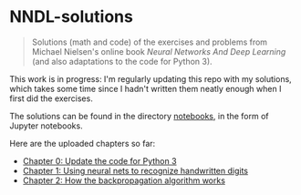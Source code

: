 # NNDL-solutions

> Solutions (math and code) of the exercises and problems from Michael Nielsen's online book *Neural Networks And Deep Learning* (and also adaptations to the code for Python 3).

This work is in progress: I'm regularly updating this repo with my solutions, which takes some time since I hadn't written them neatly enough when I first did the exercises.

The solutions can be found in the directory [notebooks](notebooks), in the form of Jupyter notebooks.

Here are the uploaded chapters so far:

* [Chapter 0: Update the code for Python 3](notebooks/chap-0-update-code-for-python3.ipynb)
* [Chapter 1: Using neural nets to recognize handwritten digits](notebooks/chap-1-using-neural-nets-to-recognize-handwritten-digits.ipynb)
* [Chapter 2: How the backpropagation algorithm works](notebooks/chap-2-how-the-backpropagation-algorithm-works.ipynb)